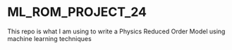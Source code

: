 # ML_ROM_PROJECT_24
 This repo is what I am using to write a Physics Reduced Order Model using machine learning techniques
